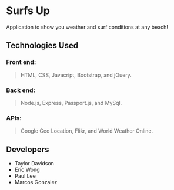 # Surfs Up

Application to show you weather and surf conditions at any beach!

## Technologies Used

### Front end:

>HTML, CSS, Javacript, Bootstrap, and jQuery.

### Back end:

>Node.js, Express, Passport.js, and MySql.

### APIs:

>Google Geo Location, Flikr, and World Weather Online.

## Developers

* Taylor Davidson
* Eric Wong
* Paul Lee
* Marcos Gonzalez 
